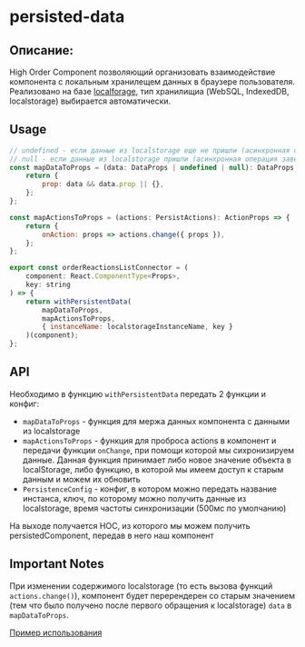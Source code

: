 # persisted-data

## Описание:

High Order Component позволяющий организовать взаимодействие компонента с локальным хранилещем данных в браузере пользователя. 
Реализовано на базе [localforage](https://www.npmjs.com/package/localforage), тип хранилищиа (WebSQL, IndexedDB, localstorage) выбирается автоматически.

## Usage

```javascript
// undefined - если данные из localstorage еще не пришли (асинхронная операция еще не завершилась)
// null - если данные из localstorage пришли (асинхронная операция завершилась), но они пустые (falsy)
const mapDataToProps = (data: DataProps | undefined | null): DataProps => {
    return {
        prop: data && data.prop || {},
    };
};

const mapActionsToProps = (actions: PersistActions): ActionProps => {
    return {
        onAction: props => actions.change({ props }),
    };
};

export const orderReactionsListConnector = (
    component: React.ComponentType<Props>,
    key: string
) => {
    return withPersistentData(
        mapDataToProps,
        mapActionsToProps,
        { instanceName: localstorageInstanceName, key }
    )(component);
};
```

## API

Необходимо в функцию `withPersistentData` передать 2 функции и конфиг:
* `mapDataToProps` - функция для мержа данных компонента с данными из localstorage
* `mapActionsToProps` - функция для проброса actions в компонент и передачи функции `onChange`, при помощи которой мы сихронизируем данные. Данная функция принимает либо новое значение объекта в localStorage, либо функцию, в которой мы имеем доступ к старым данным и можем их обновить
* `PersistenceConfig` - конфиг, в котором можно передать название инстанса, ключ, по которому можно получить данные из localstorage, время частоты синхронизации (500мс по умолчанию)

На выходе получается HOC, из которого мы можем получить persistedComponent, передав в него наш компонент


## Important Notes
При изменении содержимого localstorage (то есть вызова функций `actions.change()`), компонент будет перерендерен со старым значением (тем что было получено после первого обращения к localstorage) `data` в `mapDataToProps`.

[Пример использования](https://github.yandex-team.ru/search-interfaces/frontend/blob/1e1b4743c9220de65b510f83112e45a44ef854c6/services/ydo/src/components/forms/Order/connectors/createOrder.ts#L176)

